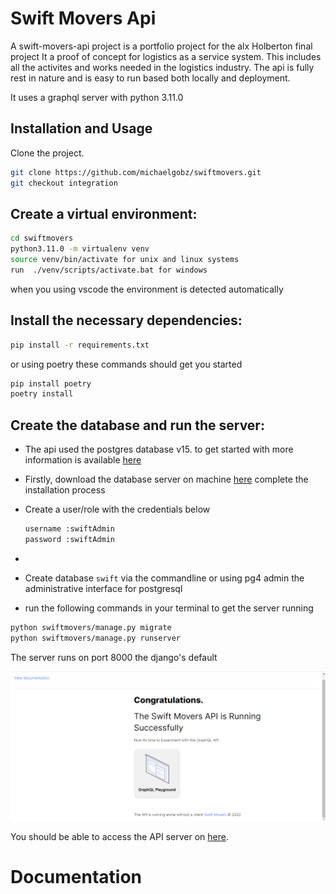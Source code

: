 # Swift Movers Api

A swift-movers-api project is a portfolio project for the alx Holberton final project 
It a proof of concept for logistics as a service system. This includes all the activites and works 
needed in the logistics industry. The api is fully rest in nature and is easy to run based both locally and deployment.

It uses a graphql server with python 3.11.0


## Installation and Usage
Clone the project.
```bash
git clone https://github.com/michaelgobz/swiftmovers.git
git checkout integration 
```
## Create a virtual environment:

```bash
cd swiftmovers
python3.11.0 -m virtualenv venv
source venv/bin/activate for unix and linux systems
run  ./venv/scripts/activate.bat for windows
```
when you using vscode the environment is detected automatically

## Install the necessary dependencies:
```bash
pip install -r requirements.txt
```
or using poetry these commands should get you started
```bash 
pip install poetry 
poetry install
```
## Create the database and run the server:
- The api used the postgres database v15. to get started with more information is available [here](https://www.postgresql.org/docs/)
- Firstly, download the database server on machine [here](https://www.postgresql.org/download/) complete the installation process 
- Create a user/role with the credentials below

  ```bash
  username :swiftAdmin
  password :swiftAdmin
- ```
- Create database ```swift```  via the commandline or using pg4 admin the administrative interface for postgresql
- run the following commands in your terminal to get the server running

```bash
python swiftmovers/manage.py migrate
python swiftmovers/manage.py runserver
```
The server runs on port 8000 the django's default

![server splash screen](https://github.com/michaelgobz/swiftmovers/blob/master/img.png)

You should be able to access the API server on [here](http://localhost:8000/graphql/). 

# Documentation
